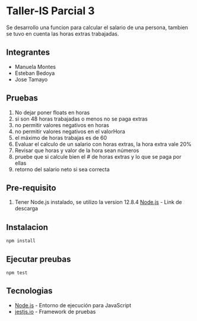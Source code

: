 # Taller-IS Parcial 3 

Se desarrollo una funcion para calcular el salario de una persona, tambien se tuvo en cuenta las horas extras trabajadas.

## Integrantes

- Manuela Montes
- Esteban Bedoya
- Jose Tamayo

## Pruebas 
1. No dejar poner floats en horas
2. si son 48 horas trabajadas o menos no se paga extras
3. no permitir valores negativos en horas
4. no permitir valores negativos en el valorHora
5. el máximo de horas trabajas es de 60
6. Evaluar el calculo de un salario con horas extras, la hora extra vale 20%
7. Revisar que horas y valor de la hora sean números 
8. pruebe que si calcule bien el # de horas extras y lo que se paga por ellas
9. retorno del salario neto si sea correcta

## Pre-requisito
1. Tener Node.js instalado, se utilizo la version 12.8.4
[Node.js](https://nodejs.org/es/) - Link de descarga

## Instalacion

```
npm install
```

## Ejecutar preubas

```
npm test
```

## Tecnologias

- [Node.js](https://nodejs.org/es/) - Entorno de ejecución para JavaScript
- [jestjs.io](https://jestjs.io/) - Framework de pruebas
